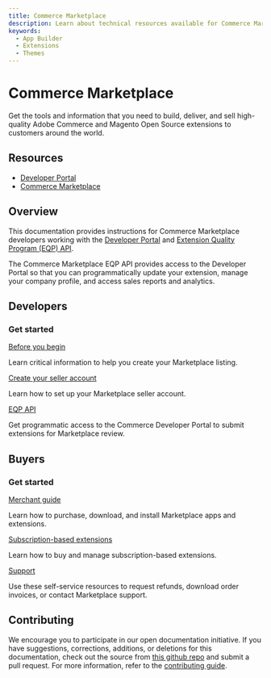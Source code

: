 ```yaml
---
title: Commerce Marketplace
description: Learn about technical resources available for Commerce Marketplace developers.
keywords:
  - App Builder
  - Extensions
  - Themes
---
```


<Hero slots="heading, text"/>

# Commerce Marketplace

Get the tools and information that you need to build, deliver, and sell high-quality Adobe Commerce and Magento Open Source extensions to customers around the world.

<Resources slots="heading, links"/>

## Resources

-  [Developer Portal](https://commercedeveloper.adobe.com/)
-  [Commerce Marketplace](https://commercemarketplace.adobe.com/)

## Overview

This documentation provides instructions for Commerce Marketplace developers working with the [Developer Portal](https://commercedeveloper.adobe.com/) and [Extension Quality Program (EQP) API](guides/eqp/v1/).

The Commerce Marketplace EQP API provides access to the Developer Portal so that you can programmatically update your extension, manage your company profile, and access sales reports and analytics.

## Developers

<DiscoverBlock slots="heading, link, text"/>

### Get started

[Before you begin](/guides/sellers/before-you-begin/)

Learn critical information to help you create your Marketplace listing.

<DiscoverBlock slots="link, text"/>

[Create your seller account](guides/selelrs/seller-overview/)

Learn how to set up your Marketplace seller account.

<DiscoverBlock slots="link, text"/>

[EQP API](guides/eqp/v1/)

Get programmatic access to the Commerce Developer Portal to submit extensions for Marketplace review.

## Buyers

<DiscoverBlock slots="heading, link, text"/>

### Get started

[Merchant guide](https://experienceleague.adobe.com/en/docs/commerce-admin/start/resources/commerce-marketplace)

Learn how to purchase, download, and install Marketplace apps and extensions.

<DiscoverBlock slots="link, text"/>

[Subscription-based extensions](guides/sellers/subscriptions/buying-subscriptions.md)

Learn how to buy and manage subscription-based extensions.

<DiscoverBlock slots="link, text"/>

[Support](https://experienceleague.adobe.com/en/docs/commerce-admin/start/resources/commerce-marketplace#support)

Use these self-service resources to request refunds, download order invoices, or contact Marketplace support.

## Contributing

We encourage you to participate in our open documentation initiative. If you have suggestions, corrections, additions, or deletions for this documentation, check out the source from [this github repo](https://github.com/AdobeDocs/commerce-marketplace) and submit a pull request. For more information, refer to the [contributing guide](https://github.com/AdobeDocs/commerce-marketplace/blob/main/.github/CONTRIBUTING.md).
